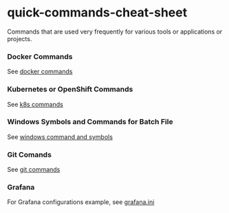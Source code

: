 # quick-commands-cheat-sheet

Commands that are used very frequently for various tools or applications or projects.

### Docker Commands
See [docker commands](./docker-commands)

### Kubernetes or OpenShift Commands
See [k8s commands](./kubernetes)

### Windows Symbols and Commands for Batch File 
See [windows command and symbols](./windows-batch-file)

### Git Comands
See [git commands](./git)

### Grafana
For Grafana configurations example, see [grafana.ini](./grafana-ini)
